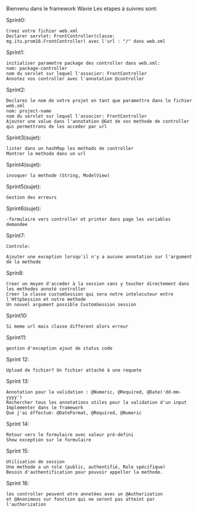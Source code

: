 Bienvenu dans le framework Wavie
Les etapes à suivres sont:

Sprint0:

    Creez votre fichier web.xml
    Declarer servlet: FrontController(classe: mg.itu.prom16.FrontController) avec l'url : "/" dans web.xml

Sprint1:

    initialiser parametre package des controller dans web.xml:
    nom: package-controller
    nom du servlet sur lequel l'associer: FrontController
    Annotez vos controller avec l'annotation @controller

Sprint2:

    Declarez le nom de votre projet en tant que paramettre dans le fichier web.xml
    nom: project-name
    nom du servlet sur lequel l'associer: FrontController
    Ajouter une value dans l'annotation @Get de vos methode de controller qui permettrons de les acceder par url

Sprint3(sujet):

    lister dans un hashMap les methods de controller
    Montrer la methode dans un url

Sprint4(sujet):

    invoquer la methode (String, ModelView)

Sprint5(sujet):

    Gestion des erreurs

Sprint6(sujet): 
    
    -formulaire vers controller et printer dans page les variables demandee

Sprint7:

    Controle:

    Ajouter une exception lorsqu'il n'y a aucune annotation sur l'argument de la methode

Sprin8:

    Creer un moyen d'acceder à la session sans y toucher directement dans les methodes annoté controller
    Creer la classe customSession qui sera notre intelocuteur entre l'HttpSession et notre methode
    Un nouvel argument possible CustomSession session

Sprint10:

    Si meme url mais classe different alors erreur

Sprint11:

    gestion d'exception ajout de status code

Sprint 12:

    Upload de fichier? Un fichier attaché à une requete

Sprint 13:

    Annotation pour la validation : @Numeric, @Required, @Date('dd-mm-yyyy')
    Rechercher tous les annotations utiles pour la validation d'un input
    Implementer dans le framework
    Que j'ai éffectué: @DateFormat, @Required, @Numeric

Sprint 14:

    Retour vers le formulaire avec valeur pré-defini
    Show exception sur le formulaire

Sprint 15:

    Utilisation de session
    Une methode a un role (public, authentifié, Role spécifique)
    Besoin d'authentification pour pouvoir appeller la methode.

Sprint 16:

    les controller peuvent etre annotées avec un @Authorization
    et @Anonimous sur fonction qui ne seront pas atteint par l'authorization